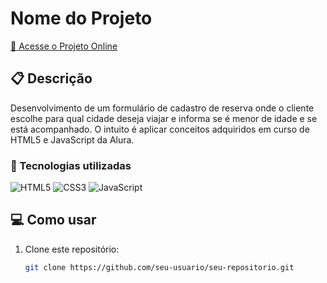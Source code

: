 # Nome do Projeto

[🔗 Acesse o Projeto Online](https://formulario-reserva-html-css-js.vercel.app)

## 📋 Descrição

Desenvolvimento de um formulário de cadastro de reserva onde o cliente escolhe para qual cidade deseja viajar e informa se é menor de idade e se está acompanhado. O intuito é aplicar conceitos adquiridos em curso de HTML5 e JavaScript da Alura.

### 🧰 Tecnologias utilizadas

![HTML5](https://img.shields.io/badge/HTML5-E34F26?style=for-the-badge&logo=html5&logoColor=white)
![CSS3](https://img.shields.io/badge/CSS3-1572B6?style=for-the-badge&logo=css3&logoColor=white)
![JavaScript](https://img.shields.io/badge/JavaScript-F7DF1E?style=for-the-badge&logo=javascript&logoColor=black)


## 💻 Como usar

1. Clone este repositório:
   ```bash
   git clone https://github.com/seu-usuario/seu-repositorio.git
